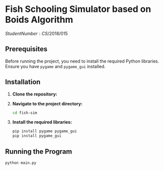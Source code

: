 # Fish Schooling Simulator based on Boids Algorithm

$Student Number : CS/2018/015$

## Prerequisites

Before running the project, you need to install the required Python libraries. Ensure you have `pygame` and `pygame_gui` installed.

## Installation

1. **Clone the repository:**
2. **Navigate to the project directory:**

   ```bash
   cd fish-sim
   ```

3. **Install the required libraries:**

   ```bash
   pip install pygame pygame_gui
   pip install pygame_gui
   ```

## Running the Program

```bash
python main.py
```

